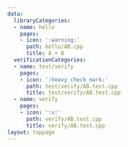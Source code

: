 ```yaml
---
data:
  libraryCategories:
  - name: hello
    pages:
    - icon: ':warning:'
      path: hello/AB.cpp
      title: A + B
  verificationCategories:
  - name: test/verify
    pages:
    - icon: ':heavy_check_mark:'
      path: test/verify/AB.test.cpp
      title: test/verify/AB.test.cpp
  - name: verify
    pages:
    - icon: ':x:'
      path: verify/AB.test.cpp
      title: verify/AB.test.cpp
layout: toppage
---
```

